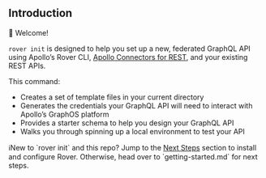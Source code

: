 ## Introduction

👋 Welcome\!

`rover init` is designed to help you set up a new, federated GraphQL API using Apollo’s Rover CLI, [Apollo Connectors for REST](https://www.apollographql.com/docs/graphos/schema-design/connectors), and your existing REST APIs.

This command:

* Creates a set of template files in your current directory
* Generates the credentials your GraphQL API will need to interact with Apollo’s GraphOS platform
* Provides a starter schema to help you design your GraphQL API
* Walks you through spinning up a local environment to test your API

ℹ️New to \`rover init\` and this repo? Jump to the [Next Steps](?tab=t.0#heading=h.ajx7mu1cuq8h) section to install and configure Rover. Otherwise, head over to \`getting-started.md\` for next steps.